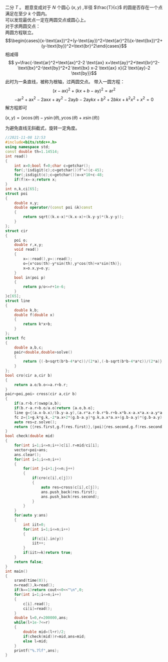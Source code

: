 二分 $T$ 。
题意变成对于 $N$ 个圆心 $(x,y)$ ,半径 $\frac{T}{c}$ 的圆是否存在一个点满足在至少 $k$ 个圆内。   
可以发现最优点一定在两圆交点或圆心上。    
对于求两圆交点：  
两圆方程联立。
$$\begin{cases}(x-\text{ax})^2+(y-\text{ay})^2=\text{ar}^2\\(x-\text{bx})^2+(y-\text{by})^2=\text{br}^2\end{cases}$$
相减得
$$
y=\frac{-\text{ar}^2+\text{ax}^2-2 \text{ax} x+\text{ay}^2+\text{br}^2-\text{bx}^2-\text{by}^2+2 \text{bx} x-2 \text{ax} x}{2 \text{ay}-2 \text{by}}$$
此时为一条直线，被称为根轴，过两圆交点。
带入一圆方程：
$$(x-\text{ax})^2+(k x+b-\text{ay})^2=\text{ar}^2$$
$$-\text{ar}^2+\text{ax}^2-2 \text{ax} x+\text{ay}^2-2 \text{ay} b-2 \text{ay} k x+b^2+2 b k x+k^2 x^2+x^2=0$$
解方程即可

$(x,y)=(x\cos(\theta)-y\sin(\theta),y\cos(\theta)+x\sin(\theta))$    

为避免直线无斜截式，旋转一定角度。
```cpp
//2021-11-08 12:53
#include<bits/stdc++.h>
using namespace std;
const double th=1.14514;
int read()
{
	int x=0;bool f=0;char c=getchar();
	for(;!isdigit(c);c=getchar())f^=!(c-45);
	for(;isdigit(c);c=getchar())x=x*10+c-48;
	if(f)x=-x;return x;
}
int n,k,ci[65];
struct poi
{
	double x,y;
	double operator/(const poi &k)const
	{
		return sqrt((k.x-x)*(k.x-x)+(k.y-y)*(k.y-y));
	}
};
struct cir
{
	poi o;
	double r,x,y;
	void read()
	{
		x=::read(),y=::read();
		o={x*cos(th)-y*sin(th),y*cos(th)+x*sin(th)};
		x=o.x,y=o.y;
	}
	bool in(poi p)
	{
		return p/o<=r+1e-6;
	}
}c[65];
struct line
{
	double k,b;
	double f(double x)
	{
		return k*x+b;
	}
};
struct fc
{
	double a,b,c;
	pair<double,double>solve()
	{
		return {(-b+sqrt(b*b-4*a*c))/(2*a),(-b-sqrt(b*b-4*a*c))/(2*a)};
	}
};
bool cro(cir a,cir b)
{
	return a.o/b.o<=a.r+b.r;
}
pair<poi,poi> cross(cir a,cir b)
{
	if(a.r>b.r)swap(a,b);
	if(b.r-a.r>b.o/a.o)return {a.o,b.o};
	line g={(a.x-b.x)/(b.y-a.y),(a.r*a.r-b.r*b.r+b.x*b.x-a.x*a.x-a.y*a.y+b.y*b.y)/(2*(b.y-a.y))};
	fc z={1+g.k*g.k,-2*a.x+2*(g.b-a.y)*g.k,a.x*a.x+(g.b-a.y)*(g.b-a.y)-a.r*a.r};
	auto res=z.solve();
	return {{res.first,g.f(res.first)},(poi){res.second,g.f(res.second)}};
}
bool check(double mid)
{
	for(int i=1;i<=n;i++)c[i].r=mid/ci[i];
	vector<poi>ans;
	ans.clear();
	for(int i=1;i<=n;i++)
	{
		for(int j=i+1;j<=n;j++)
		{
			if(cro(c[i],c[j]))
			{
				auto res=cross(c[i],c[j]);
				ans.push_back(res.first);
				ans.push_back(res.second);
			}		
		}
	}
	for(auto y:ans)
	{
		int iit=0;
		for(int i=1;i<=n;i++)
		{
			if(c[i].in(y))
			iit++;
		}
		if(iit>=k)return true;
	}
	return false;
}
int main()
{
	srand(time(0));
	n=read(),k=read();
	if(k==1)return cout<<0<<"\n",0;
	for(int i=1;i<=n;i++)
	{
		c[i].read();
		ci[i]=read();
	}
	double l=0,r=200000,ans;
	while(l+1e-7<=r)
	{
		double mid=(l+r)/2;
		if(check(mid))r=mid,ans=mid;
		else l=mid;
	}
	printf("%.7lf",ans);
}
```
